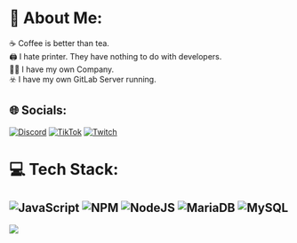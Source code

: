 # 💫 About Me:
☕ Coffee is better than tea.<br>🖨️ I hate printer. They have nothing to do with developers.<br>🧑‍💼 I have my own Company.<br>☣️ I have my own GitLab Server running.


## 🌐 Socials:
[![Discord](https://img.shields.io/badge/Discord-%237289DA.svg?logo=discord&logoColor=white)](htttps://discord.gg/NUPCNUA) [![TikTok](https://img.shields.io/badge/TikTok-%23000000.svg?logo=TikTok&logoColor=white)](https://www.tiktok.com/@palkirzwei?lang=de-DE) [![Twitch](https://img.shields.io/badge/Twitch-%239146FF.svg?logo=Twitch&logoColor=white)](NUPCNUA)

# 💻 Tech Stack:
![JavaScript](https://img.shields.io/badge/javascript-%23323330.svg?style=flat&logo=javascript&logoColor=%23F7DF1E) ![NPM](https://img.shields.io/badge/NPM-%23000000.svg?style=flat&logo=npm&logoColor=white) ![NodeJS](https://img.shields.io/badge/node.js-6DA55F?style=flat&logo=node.js&logoColor=white) ![MariaDB](https://img.shields.io/badge/MariaDB-003545?style=flat&logo=mariadb&logoColor=white) ![MySQL](https://img.shields.io/badge/mysql-%2300f.svg?style=flat&logo=mysql&logoColor=white)
---
[![](https://visitcount.itsvg.in/api?id=RobinDev03&icon=0&color=0)](https://visitcount.itsvg.in)
